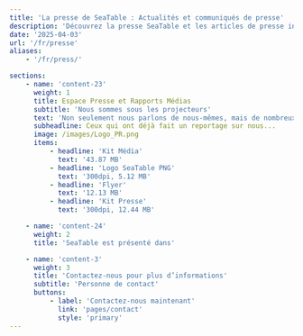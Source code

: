 ```yaml
---
title: 'La presse de SeaTable : Actualités et communiqués de presse'
description: 'Découvrez la presse SeaTable et les articles de presse intéressants qui mettent en lumière notre plateforme et ses applications.'
date: '2025-04-03'
url: '/fr/presse'
aliases:
    - '/fr/press/'

sections:
    - name: 'content-23'
      weight: 1
      title: Espace Presse et Rapports Médias
      subtitle: 'Nous sommes sous les projecteurs'
      text: 'Non seulement nous parlons de nous-mêmes, mais de nombreux articles médiatiques le font également. Vous pouvez les retrouver tous ici dans notre espace presse. Vous souhaitez écrire sur nous aussi ? N’hésitez pas ! [Contactez-nous]({{< relref "pages/contact" >}}) pour plus d’informations.'
      subheadline: Ceux qui ont déjà fait un reportage sur nous...
      image: /images/Logo_PR.png
      items:
          - headline: 'Kit Média'
            text: '43.87 MB'
          - headline: 'Logo SeaTable PNG'
            text: '300dpi, 5.12 MB'
          - headline: 'Flyer'
            text: '12.13 MB'
          - headline: 'Kit Presse'
            text: '300dpi, 12.44 MB'

    - name: 'content-24'
      weight: 2
      title: 'SeaTable est présenté dans'

    - name: 'content-3'
      weight: 3
      title: 'Contactez-nous pour plus d’informations'
      subtitle: 'Personne de contact'
      buttons:
          - label: 'Contactez-nous maintenant'
            link: 'pages/contact'
            style: 'primary'
---
```

